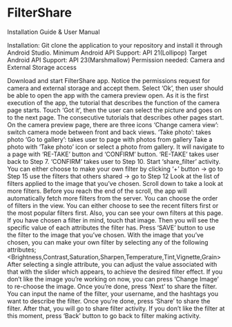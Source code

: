 # FilterShare

Installation Guide & User Manual 

Installation: Git clone the application to your repository and install it through Android Studio.
Minimum Android API Support: API 21(Lollipop)
Target Android API Support: API 23(Marshmallow)
Permission needed: Camera and External Storage access

Download and start FilterShare app.
Notice the permissions request for camera and external storage and accept them.
Select ‘Ok’, then user should be able to open the app with the camera preview open.
As it is the first execution of the app, the tutorial that describes the function of the camera page starts.
Touch ‘Got it’, then the user can select the picture and goes on to the next page.
The consecutive tutorials that describes other pages start.
On the camera preview page, there are three icons
‘Change camera view’: switch camera mode between front and back views.
‘Take photo’: takes photo
‘Go to gallery’: takes user to page with photos from gallery
Take a photo with ‘Take photo’ icon or select a photo from gallery.
It will navigate to a page with ‘RE-TAKE’ button and ‘CONFIRM’ button.
‘RE-TAKE’ takes user back to Step 7.
‘CONFIRM’ takes user to Step 10.
Start ‘share_filter’ activity.
You can either choose to 
make your own filter by clicking ‘+’ button → go to Step 15
use the filters that others shared → go to Step 12
Look at the list of filters applied to the image that you’ve chosen. Scroll down to take a look at more filters. Before you reach the end of the scroll, the app will automatically fetch more filters from the server.
You can choose the order of filters in the view. You can either choose to see the recent filters first or the most popular filters first. Also, you can see your own filters at this page.
If you have chosen a filter in mind, touch that image. Then you will see the specific value of each attributes the filter has. Press ‘SAVE’ button to use the filter to the image that you’ve chosen.
With the image that you’ve chosen, you can make your own filter by selecting any of the following attributes; <Brightness,Contrast,Saturation,Sharpen,Temperature,Tint,Vignette,Grain>
After selecting a single attribute, you can adjust the value associated with that with the slider which appears, to achieve the desired filter effect.
If you don’t like the image you’re working on now, you can press ‘Change Image’ to re-choose the image.
Once you’re done, press ‘Next’ to share the filter.
You can input the name of the filter, your username, and the hashtags you want to describe the filter.
Once you’re done, press ‘Share’ to share the filter. After that, you will go to share filter activity. If you don’t like the filter at this moment, press ‘Back’ button to go back to filter making activity.
